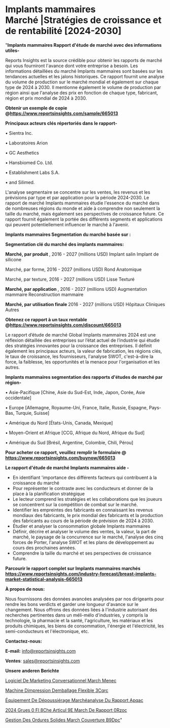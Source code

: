 # Implants mammaires Marché |Stratégies de croissance et de rentabilité [2024-2030]

"<strong>Implants mammaires Rapport d'étude de marché avec des informations utiles-</strong>

Reports Insights est la source crédible pour obtenir les rapports de marché qui vous fourniront l'avance dont votre entreprise a besoin. Les informations détaillées du marché Implants mammaires sont basées sur les tendances actuelles et les jalons historiques. Ce rapport fournit une analyse du volume de production sur le marché mondial et également sur chaque type de 2024 à 2030. Il mentionne également le volume de production par région ainsi que l'analyse des prix en fonction de chaque type, fabricant, région et prix mondial de 2024 à 2030.

<strong><b>Obtenir un exemple de copie @</b></strong><a href=https://www.reportsinsights.com/sample/665013><strong><b>https://www.reportsinsights.com/sample/665013</b></strong></a>

<b>Principaux acteurs clés répertoriés dans le rapport-</b>

<b> </b>• Sientra Inc.

• Laboratoires Arion

• GC Aesthetics

• Hansbiomed Co. Ltd.

• Establishment Labs S.A.

• and Silimed.

L'analyse segmentaire se concentre sur les ventes, les revenus et les prévisions par type et par application pour la période 2024-2030. Le rapport de marché Implants mammaires étudie l'essence du marché dans de nombreuses régions du monde et aide à comprendre non seulement la taille du marché, mais également ses perspectives de croissance future. Ce rapport fournit également la portée des différents segments et applications qui peuvent potentiellement influencer le marché à l'avenir.

<strong>Implants mammaires Segmentation du marché basée sur :</strong>

<strong> Segmentation clé du marché des implants mammaires: </strong>

<strong> Marché, par produit </strong>, 2016 - 2027 (millions USD)
Implant salin
Implant de silicone

Marché, par forme, 2016 - 2027 (millions USD)
Rond
Anatomique

Marché, par texture, 2016 - 2027 (millions USD)
Lisse
Texturé

<strong> Marché, par application </strong>, 2016 - 2027 (millions USD)
Augmentation mammaire
Reconstruction mammaire

<strong> Marché, par utilisation finale </strong> 2016 - 2027 (millions USD)
Hôpitaux
Cliniques
Autres

<strong><b>Obtenez ce rapport à un taux rentable @</b></strong><a href=https://www.reportsinsights.com/discount/665013><strong><b>https://www.reportsinsights.com/discount/665013</b></strong></a>

Le rapport d’étude de marché Global Implants mammaires 2024 est une réflexion détaillée des entreprises sur l’état actuel de l’industrie qui étudie des stratégies innovantes pour la croissance des entreprises. Il définit également les principaux acteurs, la valeur de fabrication, les régions clés, le taux de croissance, les fournisseurs, l'analyse SWOT, c'est-à-dire la force, la faiblesse, les opportunités et la menace pour l'organisation et les autres.

<strong>Implants mammaires segmentation des rapports d'études de marché par région-</strong>

• Asie-Pacifique [Chine, Asie du Sud-Est, Inde, Japon, Corée, Asie occidentale]

• Europe [Allemagne, Royaume-Uni, France, Italie, Russie, Espagne, Pays-Bas, Turquie, Suisse]

• Amérique du Nord [États-Unis, Canada, Mexique]

• Moyen-Orient et Afrique [CCG, Afrique du Nord, Afrique du Sud]

• Amérique du Sud [Brésil, Argentine, Colombie, Chili, Pérou]

<strong>Pour acheter ce rapport, veuillez remplir le formulaire @   <a href=https://www.reportsinsights.com/buynow/665013>https://www.reportsinsights.com/buynow/665013</a></strong>

<strong>Le rapport d'étude de marché Implants mammaires aide -</strong>
<ul>
  <li>En identifiant 'importance des différents facteurs qui contribuent à la croissance du marché</li>
  <li>Pour représenter le contraste avec les conducteurs et donner de la place à la planification stratégique</li>
  <li>Le lecteur comprend les stratégies et les collaborations que les joueurs se concentrent sur la compétition de combat sur le marché.</li>
  <li>Identifier les empreintes des fabricants en connaissant les revenus mondiaux des fabricants, le prix mondial des fabricants et la production des fabricants au cours de la période de prévision de 2024 à 2030.</li>
  <li>Étudier et analyser la consommation globale Implants mammaires</li>
  <li>Définir, décrire et analyser le volume des ventes, la valeur, la part de marché, le paysage de la concurrence sur le marché, l'analyse des cinq forces de Porter, l'analyse SWOT et les plans de développement au cours des prochaines années.</li>
  <li>Comprendre la taille du marché et ses perspectives de croissance future.</li>
</ul>

<strong>Parcourir le rapport complet sur Implants mammaires marchés <a href=https://www.reportsinsights.com/industry-forecast/breast-implants-market-statistical-analysis-665013>https://www.reportsinsights.com/industry-forecast/breast-implants-market-statistical-analysis-665013</a></strong>

<strong>À propos de nous:</strong>

Nous fournissons des données avancées analysées par nos dirigeants pour rendre les bons verdicts et garder une longueur d'avance sur le changement. Nous offrons des données liées à l'industrie autorisant des recherches pertinentes dans un méli-mélo d'industries, y compris la technologie, la pharmacie et la santé, l'agriculture, les matériaux et les produits chimiques, les biens de consommation, l'énergie et l'électricité, les semi-conducteurs et l'électronique, etc.

<strong>Contactez-nous:</strong>

<strong>E-mail:</strong> <a href=mailto:info@reportsinsights.com>info@reportsinsights.com</a>

<strong>Ventes</strong>: <a href=mailto:sales@reportsinsights.com>sales@reportsinsights.com</a>

<strong>Unsere anderen Berichte</strong>

<a href=https://www.linkedin.com/pulse/logiciel-de-marketing-conversationnel-march%C3%A9-menec/>Logiciel De Marketing Conversationnel March Menec</a>

<a href=https://www.linkedin.com/pulse/machine-dimpression-demballage-flexible-3cqrc/>Machine Dimpression Demballage Flexible 3Cqrc</a>

<a href=https://www.linkedin.com/pulse/équipement-de-dépoussiérage-marchéanalyse-du-rapport-apqac/>Équipement De Dépoussiérage Marchéanalyse Du Rapport Apqac</a>

<a href=https://www.linkedin.com/pulse/2024-grues-%C3%A0-fl%C3%A8che-articul%C3%A9e-march%C3%A9-de-rapport-0rzoc/>2024 Grues  0 Fl 8Che Articul 9E March De Rapport 0Rzoc</a>

<a href=https://www.linkedin.com/pulse/gestion-des-ordures-solides-march%C3%A9-couverture-b9dpc/>Gestion Des Ordures Solides March Couverture B9Dpc</a>"
